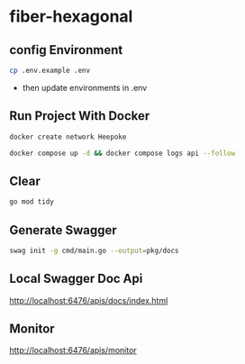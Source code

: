 # fiber-hexagonal

## config Environment

```bash
cp .env.example .env
```

- then update environments in .env

## Run Project With Docker

```bash
docker create network Heepoke
```

```bash
docker compose up -d && docker compose logs api --follow
```

## Clear

```bash
go mod tidy
```

## Generate Swagger

```bash
swag init -g cmd/main.go --output=pkg/docs
```

## Local Swagger Doc Api

<http://localhost:6476/apis/docs/index.html>

## Monitor

<http://localhost:6476/apis/monitor>
